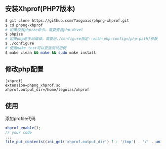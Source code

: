 
## 安装Xhprof(PHP7版本)

```bash
$ git clone https://github.com/Yaoguais/phpng-xhprof.git
$ cd phpng-xhprof
# 如果没有phpize命令，需要安装php-devel
$ phpize
# 如果php是手动编译，需要给./configure指定--with-php-config=[php-path]参数
$ ./configure
# 使用make test可以安装测试用例
$ make clean && make && sudo make install
```

## 修改php配置

```
[xhprof]
extension=phpng_xhprof.so
xhprof.output_dir=/home/legolas/xhprof
```

## 使用

添加profile代码

```php
xhprof_enable();
// your code
...
file_put_contents((ini_get('xhprof.output_dir') ? : '/tmp') . '/' . uniqid() . '.xhprof.xhprof', serialize(xhprof_disable()));
```
